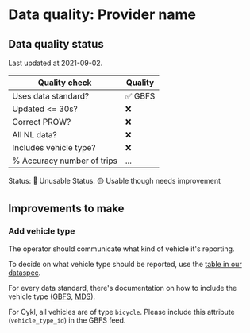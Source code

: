 # Data quality: Provider name

## Data quality status

Last updated at 2021-09-02.

| **Quality check** | **Quality**
| -- | -- |
| Uses data standard? | ✅ GBFS
| Updated <= 30s? | ❌
| Correct PROW? | ❌
| All NL data? | ❌
| Includes vehicle type? | ❌
| % Accuracy number of trips | ...

Status: 🔴 Unusable
Status: 🟡 Usable though needs improvement

## Improvements to make

### Add vehicle type

The operator should communicate what kind of vehicle it's reporting. 

To decide on what vehicle type should be reported, use the [table in our dataspec](https://docs.crow.nl/deelfietsdashboard/hr-dataspec/#vehicle-types).

For every data standard, there's documentation on how to include the vehicle type ([GBFS](https://github.com/NABSA/gbfs/blob/master/gbfs.md#vehicle_typesjson-added-in-v21), [MDS](https://github.com/openmobilityfoundation/mobility-data-specification/blob/main/general-information.md#vehicle-types)).

For Cykl, all vehicles are of type `bicycle`. Please include this attribute (`vehicle_type_id`) in the GBFS feed.
